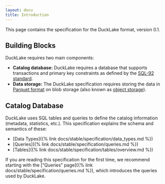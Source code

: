 ```yaml
---
layout: docu
title: Introduction
---
```


This page contains the specification for the DuckLake format, version 0.1.

## Building Blocks

DuckLake requires two main components:

* **Catalog database:** DuckLake requires a database that supports transactions and primary key constraints as defined by the [SQL-92 standard](https://en.wikipedia.org/wiki/SQL-92).
* **Data storage:** The DuckLake specification requires storing the data in [Parquet format](https://parquet.apache.org/docs/file-format/) on blob storage (also known as [object storage](https://en.wikipedia.org/wiki/Object_storage)).

## Catalog Database

DuckLake uses SQL tables and queries to define the catalog information (metadata, statistics, etc.).
This specification explains the schema and semantics of these:

* [Data Types]({% link docs/stable/specification/data_types.md %})
* [Queries]({% link docs/stable/specification/queries.md %})
* [Tables]({% link docs/stable/specification/tables/overview.md %})

If you are reading this specification for the first time,
we recommend starting with the [“Queries” page]({% link docs/stable/specification/queries.md %}),
which introduces the queries used by DuckLake.
